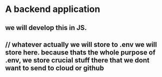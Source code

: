 # A backend application

## we will develop this in JS.

## // whatever actually we will store to .env we will store here. because thats the whole purpose of .env, we store crucial stuff there that we dont want to send to cloud or github

